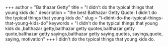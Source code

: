 +++
author = "Balthazar Getty"
title = "I didn't do the typical things that young kids do."
description = "the best Balthazar Getty Quote: I didn't do the typical things that young kids do."
slug = "i-didnt-do-the-typical-things-that-young-kids-do"
keywords = "I didn't do the typical things that young kids do.,balthazar getty,balthazar getty quotes,balthazar getty quote,balthazar getty sayings,balthazar getty saying,quotes, sayings,quote, saying, motivation"
+++
I didn't do the typical things that young kids do.
